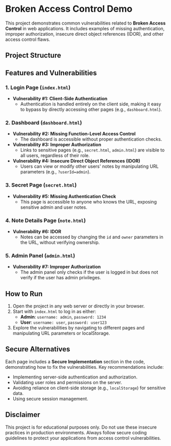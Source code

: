 # Broken Access Control Demo

This project demonstrates common vulnerabilities related to **Broken Access Control** in web applications. It includes examples of missing authentication, improper authorization, insecure direct object references (IDOR), and other access control flaws.

## Project Structure

## Features and Vulnerabilities

### 1. **Login Page (`index.html`)**
   - **Vulnerability #1: Client-Side Authentication**
     - Authentication is handled entirely on the client side, making it easy to bypass by directly accessing other pages (e.g., `dashboard.html`).

### 2. **Dashboard (`dashboard.html`)**
   - **Vulnerability #2: Missing Function-Level Access Control**
     - The dashboard is accessible without proper authentication checks.
   - **Vulnerability #3: Improper Authorization**
     - Links to sensitive pages (e.g., `secret.html`, `admin.html`) are visible to all users, regardless of their role.
   - **Vulnerability #4: Insecure Direct Object References (IDOR)**
     - Users can view or modify other users' notes by manipulating URL parameters (e.g., `?userId=admin`).

### 3. **Secret Page (`secret.html`)**
   - **Vulnerability #5: Missing Authentication Check**
     - This page is accessible to anyone who knows the URL, exposing sensitive admin and user notes.

### 4. **Note Details Page (`note.html`)**
   - **Vulnerability #6: IDOR**
     - Notes can be accessed by changing the `id` and `owner` parameters in the URL, without verifying ownership.

### 5. **Admin Panel (`admin.html`)**
   - **Vulnerability #7: Improper Authorization**
     - The admin panel only checks if the user is logged in but does not verify if the user has admin privileges.

## How to Run

1. Open the project in any web server or directly in your browser.
2. Start with `index.html` to log in as either:
   - **Admin**: `username: admin`, `password: 1234`
   - **User**: `username: user`, `password: user123`
3. Explore the vulnerabilities by navigating to different pages and manipulating URL parameters or localStorage.

## Secure Alternatives

Each page includes a **Secure Implementation** section in the code, demonstrating how to fix the vulnerabilities. Key recommendations include:
- Implementing server-side authentication and authorization.
- Validating user roles and permissions on the server.
- Avoiding reliance on client-side storage (e.g., `localStorage`) for sensitive data.
- Using secure session management.

## Disclaimer

This project is for educational purposes only. Do not use these insecure practices in production environments. Always follow secure coding guidelines to protect your applications from access control vulnerabilities.